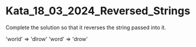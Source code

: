 # Kata_18_03_2024_Reversed_Strings

Complete the solution so that it reverses the string passed into it.

'world'  =>  'dlrow'
'word'   =>  'drow'
